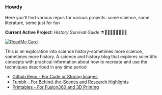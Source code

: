 ### Howdy

Here you'll find various repos for various projects: some science, some literature, some just for fun

**Current Active Project**: _History Survival Guide_ ⚗️👩🏽‍🚀🧮👨🏽‍🚀🔭

[![ReadMe Card](https://github-readme-stats.vercel.app/api/pin/?username=cyschneck&repo=History-Survival-Guide)](https://github.com/cyschneck/History-Survival-Guid)



This is an exploration into science history–sometimes more science, sometimes more history. A science and history blog that explores scientific concepts with practical information about how to recreate and use the techniques described in any time period

- [Github Repo - For Code or Storing Images](https://github.com/cyschneck/History-Survival-Guide)
- [Tumblr - For Behind-the-Scenes and Research Highlights](historysurvivalguide.tumblr.com)
- [Printables - For Fusion360 and 3D Printing](https://www.printables.com/social/328713-cyschneck/about)

<!--
**cyschneck/cyschneck** is a ✨ _special_ ✨ repository because its `README.md` (this file) appears on your GitHub profile.

Here are some ideas to get you started:

- Hi there 👋
- 🔭 I’m currently working on ...
- 🌱 I’m currently learning ...
- 👯 I’m looking to collaborate on ...
- 🤔 I’m looking for help with ...
- 💬 Ask me about ...
- 📫 How to reach me: ...
- 😄 Pronouns: ...
- ⚡ Fun fact: ...
-->
